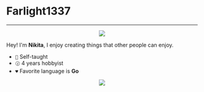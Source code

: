 # Farlight1337
---

<p align="center">
<img src="https://skillicons.dev/icons?i=svelte,golang,html,css">
</p>

Hey! I'm **Nikita**, I enjoy creating things that other people can enjoy.

- `🌱` Self-taught
- `🕜` 4 years hobbyist
- `♥️` Favorite language is **Go**

<div style="display: flex; flex-wrap: wrap; flex-direction: row; gap: 1rem; align-items: center; justify-content: center;">
<img src="https://github-readme-stats-git-masterrstaa-rickstaa.vercel.app/api?username=ravimodev&show_icons=true&theme=dark&bg_color=0,7532ec,00aaff&text_color=ffffff&hide_border=true">
</div>
